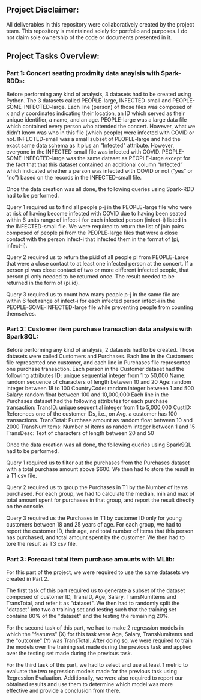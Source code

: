 ## Project Disclaimer:

All deliverables in this repository were collaboratively created by the project team. This repository is maintained solely for portfolio and purposes. I do not 
claim sole ownership of the code or documents presented in it.


## Project Tasks Overview:

### Part 1: Concert seating proximity data anaylsis with Spark-RDDs:
Before performing any kind of analysis, 3 datasets had to be created using Python. The 3 datasets called PEOPLE-large, INFECTED-small and PEOPLE-SOME-INFECTED-large. Each line
(person) of those files was composed of x and y coordinates indicating their location, an ID which served as their unique identifier, a name, and an age. PEOPLE-large was a
large data file which contained every person who attended the concert. However, what we didn't know was who in this file (which people) were infected with COVID or not. 
INFECTED-small was a small subset of PEOPLE-large and had the exact same data schema as it plus an "Infected" attribute. However, everyone in the INFECTED-small file was 
infected with COVID. PEOPLE-SOME-INFECTED-large was the same dataset as PEOPLE-large except for the fact that that this dataset contained an additional column “Infected” 
which indicated whether a person was infected with COVID or not (“yes” or “no”) based on the records in the INFECTED-small file.

Once the data creation was all done, the following queries using Spark-RDD had to be performed.

Query 1 required us to find all people p-j in the PEOPLE-large file who were at risk of having become infected with COVID due to having been seated within 6 units range of 
infect-i for each infected person (infect-i) listed in the INFECTED-small file. We were required to return the list of join pairs composed of people pi from the 
PEOPLE-large files that were a close contact with the person infect-i that infected them in the format of (pi, infect-i). 

Query 2 required us to return the pi.id of all people pi from PEOPLE-Large that were a close contact to at least one infected person at the concert. If a person pi was close 
contact of two or more different infected people, that person pi only needed to be returned once. The result needed to be returned in the form of (pi.id).

Query 3 required us to count how many people p-j in the same file are within 6 feet range of infect-i for each infected person infect-i in the PEOPLE-SOME-INFECTED-large file 
while preventing people from counting themselves.

### Part 2: Customer item purchase transaction data analysis with SparkSQL:
Before performing any kind of analysis, 2 datasets had to be created. Those datasets were called Customers and Purchases. Each line in the
Customers file represented one customer, and each line in Purchases file represented one purchase transaction.
Each person in the Customer dataset had the following attributes
ID: unique sequential integer from 1 to 50,000
Name: random sequence of characters of length between 10 and 20
Age: random integer between 18 to 100
CountryCode: random integer between 1 and 500
Salary: random float between 100 and 10,000,000
Each line in the Purchases dataset had the following attributes for each purchase transaction:
TransID: unique sequential integer from 1 to 5,000,000 
CustID: References one of the customer IDs, i.e., on Avg. a customer has 100 transactions.
TransTotal: Purchase amount as random float between 10 and 2000
TransNumItems: Number of items as random integer between 1 and 15
TransDesc: Text of characters of length between 20 and 50

Once the data creation was all done, the following queries using SparkSQL had to be performed.

Query 1 required us to filter out the purchases from the Purchases dataset with a total purchase amount above $600. We then had to store the result in a T1 csv file.

Query 2 required us to group the Purchases in T1 by the Number of Items purchased. For each group, we had to calculate the median, min and max of total amount spent for 
purchases in that group, and report the result directly on the console.

Query 3 required us the Purchases in T1 by customer ID only for young customers between 18 and 25 years of age. For each group, we had to report the customer ID, their age, 
and total number of items that this person has purchased, and total amount spent by the customer. We then had to tore the result as T3 csv file.

### Part 3: Forecast total item purchase amounts with MLlib:

For this part of the project, we were required to use the same datasets we created in Part 2.

The first task of this part required us to generate a subset of the dataset composed of customer ID, TransID, Age, Salary, TransNumItems and TransTotal, and refer it as
"dataset". We then had to randomly split the "dataset" into two a training set and testing such that the training set contains 80% of the "dataset" and the testing the remaining 20%.

For the second task of this part, we had to make 2 regression models in which the "features" (X) for this task were Age, Salary, TransNumItems and the "outcome" (Y) was 
TransTotal.  After doing so, we were required to train the models over the training set made during the previous task and applied over the testing set made during the 
previous task.

For the third task of this part, we had to select and use at least 1 metric to evaluate the two regression models made for the previous task using Regression Evaluation. 
Additionally, we were also required to report our obtained results and use them to determine which model was more effective and provide a conclusion from there.




